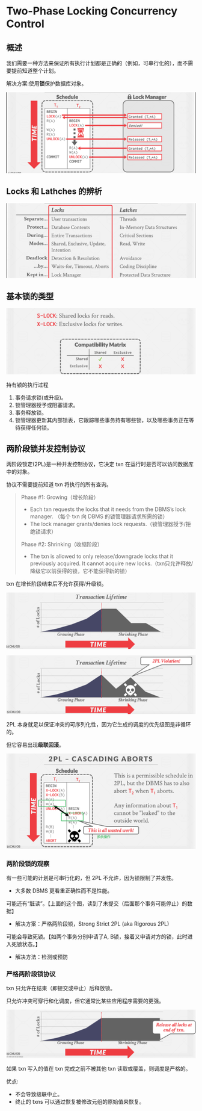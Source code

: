 # Two-Phase Locking Concurrency Control

## 概述

我们需要一种方法来保证所有执行计划都是正确的（例如，可串行化的），而不需要提前知道整个计划。

解决方案:使用**锁**保护数据库对象。

![image-20221120232342752](./16.Two-Phase-Locking-Concurrency-Control/image-20221120232342752.png)

## Locks 和 Lathches 的辨析

![image-20221120232515255](./16.Two-Phase-Locking-Concurrency-Control/image-20221120232515255.png)

## 基本锁的类型

![image-20221120232557765](./16.Two-Phase-Locking-Concurrency-Control/image-20221120232557765.png)

持有锁的执行过程

1. 事务请求锁(或升级)。
2. 锁管理器授予或阻塞请求。
3. 事务释放锁。
4. 锁管理器更新其内部锁表，它跟踪哪些事务持有哪些锁，以及哪些事务正在等待获得任何锁。

## 两阶段锁并发控制协议

两阶段锁定(2PL)是一种并发控制协议，它决定 txn 在运行时是否可以访问数据库中的对象。

协议不需要提前知道  txn 将执行的所有查询。

>Phase #1: Growing（增长阶段）
>
>- Each txn requests the locks that it needs from the DBMS’s lock manager. （每个 txn 向 DBMS 的锁管理器请求所需的锁）
>- The lock manager grants/denies lock requests.（锁管理器授予/拒绝锁请求）
>
>Phase #2: Shrinking（收缩阶段）
>
>- The txn is allowed to only release/downgrade locks that it previously acquired. It cannot acquire new locks.（txn只允许释放/降级它以前获得的锁，它不能获得新的锁）

txn 在增长阶段结束后不允许获得/升级锁。

![image-20221121000919239](./16.Two-Phase-Locking-Concurrency-Control/image-20221121000919239.png)

![image-20221121000933624](./16.Two-Phase-Locking-Concurrency-Control/image-20221121000933624.png)

2PL 本身就足以保证冲突的可序列化性，因为它生成的调度的优先级图是非循环的。

但它容易出现**级联回滚**。

![image-20221121000130073](./16.Two-Phase-Locking-Concurrency-Control/image-20221121000130073.png)

### 两阶段锁的观察

有一些可能的计划是可串行化的，但 2PL 不允许，因为锁限制了并发性。

- 大多数 DBMS 更看重正确性而不是性能。

可能还有“脏读”。【上面的这个图，读到了未提交（后面那个事务可能停止）的数据】

- 解决方案：严格两阶段锁，Strong Strict 2PL (aka Rigorous 2PL)

可能会导致死锁。【如两个事务分别申请了A, B锁，接着又申请对方的锁，此时进入死锁状态。】

- 解决方法：检测或预防

### 严格两阶段锁协议

txn 只允许在结束（即提交或中止）后释放锁。

只允许冲突可穿行和化调度，但它通常比某些应用程序需要的更强。

![image-20221121001110771](./16.Two-Phase-Locking-Concurrency-Control/image-20221121001110771.png)

如果 txn 写入的值在 txn 完成之前不被其他 txn 读取或覆盖，则调度是严格的。

优点:

- 不会导致级联中止。
- 终止的 txns 可以通过恢复被修改元组的原始值来恢复。























